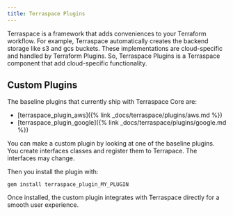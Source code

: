 ```yaml
---
title: Terraspace Plugins
---
```


Terraspace is a framework that adds conveniences to your Terraform workflow. For example, Terraspace automatically creates the backend storage like s3 and gcs buckets. These implementations are cloud-specific and handled by Terraform Plugins. So, Terraspace Plugins is a Terraspace component that add cloud-specific functionality.

## Custom Plugins

The baseline plugins that currently ship with Terraspace Core are:

* [terraspace_plugin_aws]({% link _docs/terraspace/plugins/aws.md %})
* [terraspace_plugin_google]({% link _docs/terraspace/plugins/google.md %})

You can make a custom plugin by looking at one of the baseline plugins. You create interfaces classes and register them to Terrapace. The interfaces may change.

Then you install the plugin with:

    gem install terraspace_plugin_MY_PLUGIN

Once installed, the custom plugin integrates with Terraspace directly for a smooth user experience.
